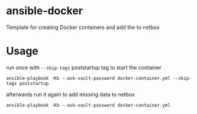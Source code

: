 # ansible-docker
Template for creating Docker containers and add the to netbox

# Usage

run once with `--skip-tags` poststartup tag to start the container

`ansible-playbook -Kb --ask-vault-password docker-container.yml --skip-tags poststartup`

afterwards run it again to add missing data to netbox

`ansible-playbook -Kb --ask-vault-password docker-container.yml`